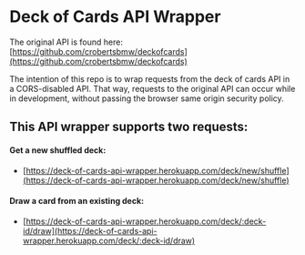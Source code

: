 # Deck of Cards API Wrapper

The original API is found here: [https://github.com/crobertsbmw/deckofcards](https://github.com/crobertsbmw/deckofcards)

The intention of this repo is to wrap requests from the deck of cards API in a
CORS-disabled API. That way, requests to the original API can occur while in
development, without passing the browser same origin security policy.


## This API wrapper supports two requests:

#### Get a new shuffled deck:
* [https://deck-of-cards-api-wrapper.herokuapp.com/deck/new/shuffle](https://deck-of-cards-api-wrapper.herokuapp.com/deck/new/shuffle)

#### Draw a card from an existing deck:
* [https://deck-of-cards-api-wrapper.herokuapp.com/deck/:deck-id/draw](https://deck-of-cards-api-wrapper.herokuapp.com/deck/:deck-id/draw)

